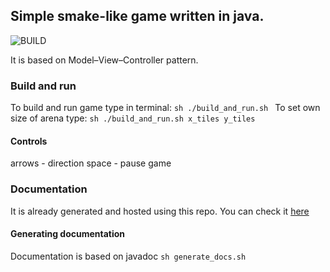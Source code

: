 ## Simple smake-like game written in java.

![BUILD](https://github.com/pktiuk/java_snake/workflows/CI/badge.svg)

It is based on Model–View–Controller pattern.

### Build and run
To build and run game type in terminal:
`sh ./build_and_run.sh `
To set own size of arena type:
`sh ./build_and_run.sh x_tiles y_tiles`

#### Controls
arrows - direction
space - pause game

### Documentation
It is already generated and hosted using this repo.
You can check it [here](https://pktiuk.github.io/java_snake/app/package-summary.html)

#### Generating documentation
Documentation is based on javadoc
`sh generate_docs.sh`
